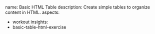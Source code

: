 name: Basic HTML Table
description: Create simple tables to organize content in HTML.
aspects:
  - workout
insights:
  - basic-table-html-exercise
